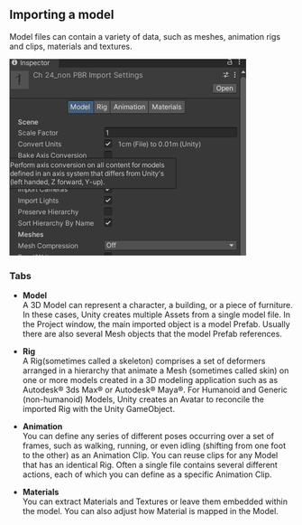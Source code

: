 ## Importing a model

Model files can contain a variety of data, such as meshes, animation rigs and clips, materials and textures.


![](./setting.png)

### Tabs
- **Model** \
  A 3D Model can represent a character, a building, or a piece of furniture. In these cases, Unity creates multiple Assets from a single model file. In the Project window, the main imported object is a model Prefab. Usually there are also several Mesh objects that the model Prefab references.
  
- **Rig** \
  A Rig(sometimes called a skeleton) comprises a set of deformers arranged in a hierarchy that animate a Mesh (sometimes called skin) on one or more models created in a 3D modeling application such as as Autodesk® 3ds Max® or Autodesk® Maya®. For Humanoid and Generic (non-humanoid) Models, Unity creates an Avatar to reconcile the imported Rig with the Unity GameObject.
  
- **Animation** \
  You can define any series of different poses occurring over a set of frames, such as walking, running, or even idling (shifting from one foot to the other) as an Animation Clip. You can reuse clips for any Model that has an identical Rig. Often a single file contains several different actions, each of which you can define as a specific Animation Clip.
  
  
- **Materials** \
  You can extract Materials and Textures or leave them embedded within the model. You can also adjust how Material is mapped in the Model.



